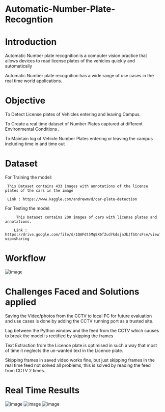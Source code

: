 # Automatic-Number-Plate-Recogntion

# Introduction

Automatic Number plate recognition is a computer vision practice that allows devices to read license plates of the vehicles quickly and automatically

Automatic Number plate recognition has a wide range of use cases in the real time world applications.

# Objective

To Detect License plates of Vehicles entering and leaving Campus.

To Create a real time dataset of Number Plates captured at different Environmental Conditions .

To Maintain log of  Vehicle Number Plates entering or leaving the campus including time in and time out

# Dataset 

For Training the model: 

     This Dataset contains 433 images with annotations of the license plates of the cars in the image

     Link : https://www.kaggle.com/andrewmvd/car-plate-detection

For Testing the model:

         This Dataset contains 200 images of cars with license plates and annotations.

        Link : https://drive.google.com/file/d/1QAFdt5Mq8X6fZud7kdsjaJbJfSXrsFse/view?usp=sharing 
        
# Workflow 

![image](https://user-images.githubusercontent.com/71372490/162795768-cc9d0545-d968-4ffb-a03d-3a9faf48e7c6.png)

        
# Challenges Faced  and Solutions applied

Saving the Video/photos from the CCTV to local PC for future evaluation and use cases is done by adding the CCTV running port as a trusted site.

Lag between the Python window and the feed from the CCTV which causes to break the model is rectified by skipping the frames

Text Extraction from the Licence plate is optimised in such a way that most of time it neglects the un-wanted text in the Licence plate.

Skipping frames in saved video works fine, but just skipping frames in the real time feed not solved all problems, this is solved by reading the feed from CCTV 2 times.

        
# Real Time Results 

![image](https://user-images.githubusercontent.com/71372490/162795625-3b1b49cc-4f8e-4875-afef-d84c16729105.png)
![image](https://user-images.githubusercontent.com/71372490/162795324-c5d5e36b-82fc-4d8c-9b61-54be1f092a9c.png)
![image](https://user-images.githubusercontent.com/71372490/162795349-b78a3115-97ea-4616-a22f-cec5425dc822.png)

